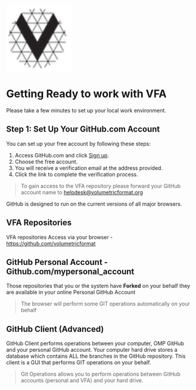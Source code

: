 
![logo](./img/vfa_logo.PNG ':no-zoom')

# Getting Ready to work with VFA 

Please take a few minutes to set up your local work environment.

<!-- toc -->

## Step 1: Set Up Your GitHub.com Account
You can set up your free account by following these steps:

1. Access GitHub.com and click [Sign up](https://github.com/join?ref_cta=Sign+up&ref_loc=header+logged+out&ref_page=%2F&source=header-home).
2. Choose the free account.
3. You will receive a verification email at the address provided.
4. Click the link to complete the verification process. 

> To gain access to the VFA repository please forward your GitHub account name to helpdesk@volumetricformat.org

GitHub is designed to run on the current versions of all major browsers.

## VFA Repositories
VFA repositories Access via your browser - https://github.com/volumetricformat

## GitHub Personal Account - Github.com/mypersonal_account
Those repositories that you or the system have **Forked** on your behalf they are available in your online Personal GitHub Account
> The browser will perform some GIT operations automatically on your behalf

## GitHub Client (Advanced)
GitHub Client performs operations between your computer, OMP GitHub and your personal GitHub account.
Your computer hard drive stores a database which contains ALL the branches in the GitHub repository.
This client is a GUI that performs GIT operations on your behalf.
>Git Operations allows you to perform operations between GitHub accounts (personal and VFA) and your hard drive.
